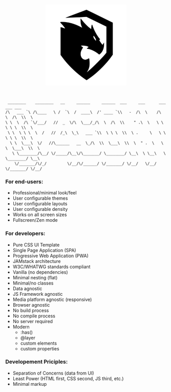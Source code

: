 <h1 align="center"><img src="assets/images/logo.svg" width="50%" /></h1>

```

 ________    ________   __     ______     ______  ___     ___      ___    ___ ___
/\   ___ `\ /\____   \ /  `\  /  ____\  /' ____ `\\   -  /\  \    /\  \  /\  \\  \
\ \  \  /\ `\/___/   //  _  \/\  \___/_/\  \  /\  \\    " .\  \   \ \  \ \ \  \\  \
 \ \  \ \ \  \  /   //  /_\  \_\   ___ `\\  \ \ \  \\  \ .     \   \ \  \ \ \  \\  \
  \ \  \___\  \/   //\______   __  \_/\  \\  \___\  \\  \  " .  \   \ \  \___\  \\  \
   \ \________/\__/ \/_____/\__\/\_______/ \________/ \__\  \ \__\   \ \________/ \__\
    \/_______/\/_/         \/__/\/______/ \/_______/ \/__/   \/__/    \/_______/ \/__/

```

### For end-users:

* Professional/minimal look/feel
* User configurable themes
* User configurable layouts
* User configurable density
* Works on all screen sizes
* Fullscreen/Zen mode

### For developers:

* Pure CSS UI Template
* Single Page Application (SPA)
* Progressive Web Application (PWA)
* JAMstack architecture
* W3C/WHATWG standards compliant
* Vanilla (no dependencies)
* Minimal nesting (flat)
* Minimal/no classes
* Data agnostic
* JS Framework agnostic
* Media platform agnostic (responsive)
* Browser agnostic
* No build process
* No compile process
* No server required
* Modern 
  * :has() 
  * @layer
  * custom elements
  * custom properties

### Developement Priciples:

* Separation of Concerns (data from UI)
* Least Power (HTML first, CSS second, JS third, etc.)
* Minimal markup 
